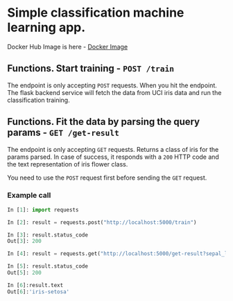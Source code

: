 # Simple classification machine learning app. 
Docker Hub Image is here - [Docker Image](https://hub.docker.com/r/joyceiphone/flask_docker)

## Functions. Start training - `POST /train`
The endpoint is only accepting `POST` requests.
When you hit the endpoint. The flask backend service will fetch the data from UCI iris data and run the classification training.

## Functions. Fit the data by parsing the query params - `GET /get-result`
The endpoint is only accepting `GET` requests.
Returns a class of iris for the params parsed. In case of success, it responds with a `200` HTTP code and the text representation of iris flower class.

You need to use the `POST` request first before sending the `GET` request.

### Example call

```python
In [1]: import requests

In [2]: result = requests.post("http://localhost:5000/train")

In [3]: result.status_code
Out[3]: 200

In [4]: result = requests.get("http://localhost:5000/get-result?sepal_length=1&sepal_width=2&petal_length=3&petal_width=4")

In [5]: result.status_code
Out[5]: 200

In [6]:result.text
Out[6]:'iris-setosa'
```
